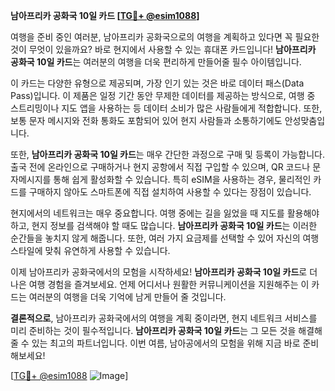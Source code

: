 **남아프리카 공화국 10일 카드 [[TG💪+ @esim1088](https://t.me/s/esim1088)]**

여행을 준비 중인 여러분, 남아프리카 공화국으로의 여행을 계획하고 있다면 꼭 필요한 것이 무엇이 있을까요? 바로 현지에서 사용할 수 있는 휴대폰 카드입니다! **남아프리카 공화국 10일 카드**는 여러분의 여행을 더욱 편리하게 만들어줄 필수 아이템입니다.

이 카드는 다양한 유형으로 제공되며, 가장 인기 있는 것은 바로 데이터 패스(Data Pass)입니다. 이 제품은 일정 기간 동안 무제한 데이터를 제공하는 방식으로, 여행 중 스트리밍이나 지도 앱을 사용하는 등 데이터 소비가 많은 사람들에게 적합합니다. 또한, 보통 문자 메시지와 전화 통화도 포함되어 있어 현지 사람들과 소통하기에도 안성맞춤입니다.

또한, **남아프리카 공화국 10일 카드**는 매우 간단한 과정으로 구매 및 등록이 가능합니다. 출국 전에 온라인으로 구매하거나 현지 공항에서 직접 구입할 수 있으며, QR 코드나 문자메시지를 통해 쉽게 활성화할 수 있습니다. 특히 eSIM을 사용하는 경우, 물리적인 카드를 구매하지 않아도 스마트폰에 직접 설치하여 사용할 수 있다는 장점이 있습니다.

현지에서의 네트워크는 매우 중요합니다. 여행 중에는 길을 잃었을 때 지도를 활용해야 하고, 현지 정보를 검색해야 할 때도 많습니다. **남아프리카 공화국 10일 카드**는 이러한 순간들을 놓치지 않게 해줍니다. 또한, 여러 가지 요금제를 선택할 수 있어 자신의 여행 스타일에 맞춰 유연하게 사용할 수 있습니다.

이제 남아프리카 공화국에서의 모험을 시작하세요! **남아프리카 공화국 10일 카드**로 더 나은 여행 경험을 즐겨보세요. 언제 어디서나 원활한 커뮤니케이션을 지원해주는 이 카드는 여러분의 여행을 더욱 기억에 남게 만들어 줄 것입니다.

**결론적으로**, 남아프리카 공화국에서의 여행을 계획 중이라면, 현지 네트워크 서비스를 미리 준비하는 것이 필수적입니다. **남아프리카 공화국 10일 카드**는 그 모든 것을 해결해 줄 수 있는 최고의 파트너입니다. 이번 여름, 남아공에서의 모험을 위해 지금 바로 준비해보세요!

[[TG💪+ @esim1088](https://t.me/s/esim1088) ![Image](https://i.postimg.cc/Y0z9fWf4/image.png)]
